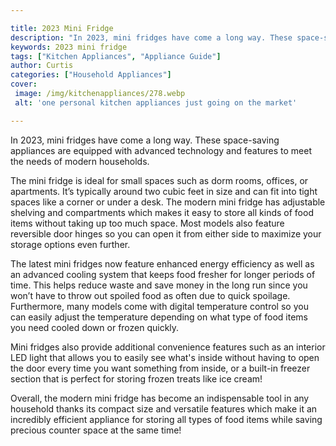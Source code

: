 ```yaml
---

title: 2023 Mini Fridge
description: "In 2023, mini fridges have come a long way. These space-saving appliances are equipped with advanced technology and features to me...find out now"
keywords: 2023 mini fridge
tags: ["Kitchen Appliances", "Appliance Guide"]
author: Curtis
categories: ["Household Appliances"]
cover: 
 image: /img/kitchenappliances/278.webp
 alt: 'one personal kitchen appliances just going on the market'

---
```


In 2023, mini fridges have come a long way. These space-saving appliances are equipped with advanced technology and features to meet the needs of modern households.

The mini fridge is ideal for small spaces such as dorm rooms, offices, or apartments. It’s typically around two cubic feet in size and can fit into tight spaces like a corner or under a desk. The modern mini fridge has adjustable shelving and compartments which makes it easy to store all kinds of food items without taking up too much space. Most models also feature reversible door hinges so you can open it from either side to maximize your storage options even further.

The latest mini fridges now feature enhanced energy efficiency as well as an advanced cooling system that keeps food fresher for longer periods of time. This helps reduce waste and save money in the long run since you won’t have to throw out spoiled food as often due to quick spoilage. Furthermore, many models come with digital temperature control so you can easily adjust the temperature depending on what type of food items you need cooled down or frozen quickly. 

Mini fridges also provide additional convenience features such as an interior LED light that allows you to easily see what's inside without having to open the door every time you want something from inside, or a built-in freezer section that is perfect for storing frozen treats like ice cream! 

Overall, the modern mini fridge has become an indispensable tool in any household thanks its compact size and versatile features which make it an incredibly efficient appliance for storing all types of food items while saving precious counter space at the same time!
